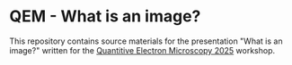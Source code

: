 # QEM - What is an image?

This repository contains source materials for the presentation "What is an image?"
written for the [Quantitive Electron Microscopy 2025](https://qem2025.sciencesconf.org/) workshop.
